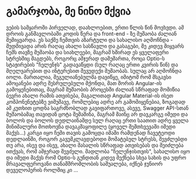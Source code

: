 # გამარჯობა, მე ნინო მქვია
ვების სამყაროში პირველად, დაახლოებით, ერთი წლის წინ მოვხვდი. ამ დროის განმავლობაში კოდის წერა და front-end - ზე მუშაობა ძალიან შემიყვარდა. ეს საქმე ჩემთვის აზარტული და სახალისო აღმოჩნდა - მუდმივადა არის რაღაც ახალი სასწავლი და გასაგები, მე კიდევ მიყვარს ჩემს თავზე მუშაობა და სიახლეები, მაგრამ ხშირად ეს ყველაფერი სტრესშიც მაგდებს, როგორც ამჯერად დამემართა, როცა Optio-ს სტაჟირების "ჩელენჯს" გადავაწყდი (სულ რაღაც ერთი კვირის წინ) და მღელვარებით და ინტერესით შევუდექი მუშაობას.
სულაც არ აღმოჩნდა იოლი. მართალია, შეგულიანებულმა დავიწყე, იმიტომ რომ მსგავსი ამოცანები ადრე შესრულებული მქონდა, მათ შორის Angular-ის გამოყენებითაც, მაგრამ მუშაობის პროცესში ძალიან სწრაფად მომიწია ბევრი ახალი რამის ათვისება, მაგალითად Angular Material-ის ისეთ კომპონენეტებზე ვიმუშავე, რომლებიც ადრე არ გამომიყენებია, ზოგადად ამ კუთხით ცოდნა საგრძნობლად გავიფართოვე, ასევე, Swagger API-სთან მუშაობამაც თავიდან ცოტა შემაშინა, მაგრამ მაინც არ დავკარგე იმედი და ბოლოს და ბოლოს დედლაინამდე სულ რაღაც ერთი საათით ადრე ყველა მინიმალური მოთხოვნა დავაკმაყოფილე (ყოველ შემთხვევაში იმედი მაქვს...)
კარგი იყო ჩემი თავის გამოცდა იმაში რამდენად ჩავეტეოდი დედლაინში, როგორ გავუმკლავდებოდი მომატებულ სტრესს, შევძლებდი თუ არა, ისევ და ისევ, ახალი მასალის სწრაფად ათვისებას და შეიძლება ითქვას, რომ ამჯერად შევძელი.
მადლობა "ჩელენჯისთვის", სახალისო იყო და იმედი მაქვს რომ Optio-ს გუნდთან კიდევ მექნება სხვა სახის და უფრო მრავალფეროვანი თანამშრომლობის საშუალება, იქნებ ჯუნიორ დეველოპერის როლშიც კი ...
